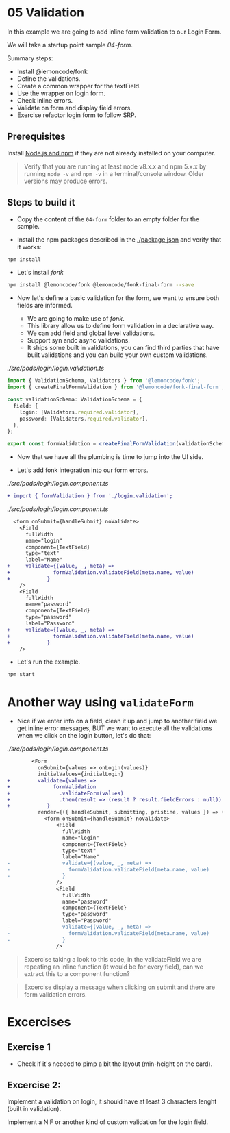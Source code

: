 # 05 Validation

In this example we are going to add inline form validation to our Login Form.

We will take a startup point sample _04-form_.

Summary steps:

- Install @lemoncode/fonk
- Define the validations.
- Create a common wrapper for the textField.
- Use the wrapper on login form.
- Check inline errors.
- Validate on form and display field errors.
- Exercise refactor login form to follow SRP.

## Prerequisites

Install [Node.js and npm](https://nodejs.org/en/) if they are not already installed on your computer.

> Verify that you are running at least node v8.x.x and npm 5.x.x by running `node -v` and `npm -v`
> in a terminal/console window. Older versions may produce errors.

## Steps to build it

- Copy the content of the `04-form` folder to an empty folder for the sample.

- Install the npm packages described in the [./package.json](./package.json) and verify that it works:

```bash
npm install
```

- Let's install _fonk_

```bash
npm install @lemoncode/fonk @lemoncode/fonk-final-form --save
```

- Now let's define a basic validation for the form, we want to ensure both fields are informed.

  - We are going to make use of _fonk_.
  - This library allow us to define form validation in a declarative way.
  - We can add field and global level validations.
  - Support syn andc async validations.
  - It ships some built in validations, you can find third parties that have built
    validations and you can build your own custom validations.

_./src/pods/login/login.validation.ts_

```typescript
import { ValidationSchema, Validators } from '@lemoncode/fonk';
import { createFinalFormValidation } from '@lemoncode/fonk-final-form';

const validationSchema: ValidationSchema = {
  field: {
    login: [Validators.required.validator],
    password: [Validators.required.validator],
  },
};

export const formValidation = createFinalFormValidation(validationSchema);

```

- Now that we have all the plumbing is time to jump into the UI side.

- Let's add fonk integration into our form errors.

_./src/pods/login/login.component.ts_

```diff
+ import { formValidation } from './login.validation';
```

_./src/pods/login/login.component.ts_

```diff
  <form onSubmit={handleSubmit} noValidate>
    <Field
      fullWidth
      name="login"
      component={TextField}
      type="text"
      label="Name"
+     validate={(value, _, meta) =>
+              formValidation.validateField(meta.name, value)
+            }
    />
    <Field
      fullWidth
      name="password"
      component={TextField}
      type="password"
      label="Password"
+     validate={(value, _, meta) =>
+              formValidation.validateField(meta.name, value)
+            }
    />
```

- Let's run the example.

```bash
npm start
```

# Another way using `validateForm`

- Nice if we enter info on a field, clean it up and jump to another field we get inline error messages,
  BUT we want to execute all the validations when we click on the login button, let's do that:

_./src/pods/login/login.component.ts_

```diff
        <Form
          onSubmit={values => onLogin(values)}
          initialValues={initialLogin}
+         validate={values =>
+              formValidation
+                .validateForm(values)
+                .then(result => (result ? result.fieldErrors : null))
+            }
          render={({ handleSubmit, submitting, pristine, values }) => (
            <form onSubmit={handleSubmit} noValidate>
                <Field
                  fullWidth
                  name="login"
                  component={TextField}
                  type="text"
                  label="Name"
-                 validate={(value, _, meta) =>
-                   formValidation.validateField(meta.name, value)
-                 }
                />
                <Field
                  fullWidth
                  name="password"
                  component={TextField}
                  type="password"
                  label="Password"
-                 validate={(value, _, meta) =>
-                   formValidation.validateField(meta.name, value)
-                 }
                />
```

> Excercise taking a look to this code, in the validateField we are repeating an inline
> function (it would be for every field), can we extract this to a component function?

> Excercise display a message when clicking on submit and there are form validation errors.

# Excercises

## Exercise 1

- Check if it's needed to pimp a bit the layout (min-height on the card).

## Excercise 2:

Implement a validation on login, it should have at least 3 characters lenght (built in validation).

Implement a NIF or another kind of custom validation for the login field.
